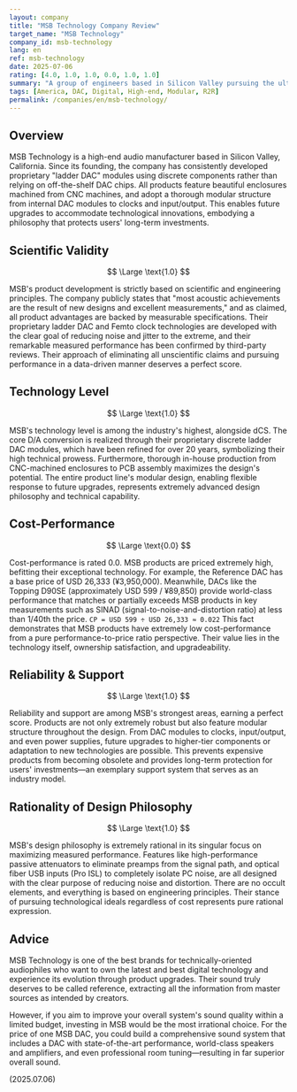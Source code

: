 ```yaml
---
layout: company
title: "MSB Technology Company Review"
target_name: "MSB Technology"
company_id: msb-technology
lang: en
ref: msb-technology
date: 2025-07-06
rating: [4.0, 1.0, 1.0, 0.0, 1.0, 1.0]
summary: "A group of engineers based in Silicon Valley pursuing the ultimate in digital reproduction. For over 20 years, they have continued in-house development of their discrete ladder DAC, challenging the limits of measured performance. Their products are designed with a modular structure that allows for upgrades, ensuring long-term value. However, their pursuit of technological ideals comes at an uncompromising price, with equivalent or superior measured performance available at 1/40th the cost, resulting in zero cost-performance rating. This brand embodies the pinnacle of engineering and its corresponding price."
tags: [America, DAC, Digital, High-end, Modular, R2R]
permalink: /companies/en/msb-technology/
---
```

## Overview

MSB Technology is a high-end audio manufacturer based in Silicon Valley, California. Since its founding, the company has consistently developed proprietary "ladder DAC" modules using discrete components rather than relying on off-the-shelf DAC chips. All products feature beautiful enclosures machined from CNC machines, and adopt a thorough modular structure from internal DAC modules to clocks and input/output. This enables future upgrades to accommodate technological innovations, embodying a philosophy that protects users' long-term investments.

## Scientific Validity

$$ \Large \text{1.0} $$

MSB's product development is strictly based on scientific and engineering principles. The company publicly states that "most acoustic achievements are the result of new designs and excellent measurements," and as claimed, all product advantages are backed by measurable specifications. Their proprietary ladder DAC and Femto clock technologies are developed with the clear goal of reducing noise and jitter to the extreme, and their remarkable measured performance has been confirmed by third-party reviews. Their approach of eliminating all unscientific claims and pursuing performance in a data-driven manner deserves a perfect score.

## Technology Level

$$ \Large \text{1.0} $$

MSB's technology level is among the industry's highest, alongside dCS. The core D/A conversion is realized through their proprietary discrete ladder DAC modules, which have been refined for over 20 years, symbolizing their high technical prowess. Furthermore, thorough in-house production from CNC-machined enclosures to PCB assembly maximizes the design's potential. The entire product line's modular design, enabling flexible response to future upgrades, represents extremely advanced design philosophy and technical capability.

## Cost-Performance

$$ \Large \text{0.0} $$

Cost-performance is rated 0.0. MSB products are priced extremely high, befitting their exceptional technology. For example, the Reference DAC has a base price of USD 26,333 (¥3,950,000). Meanwhile, DACs like the Topping D90SE (approximately USD 599 / ¥89,850) provide world-class performance that matches or partially exceeds MSB products in key measurements such as SINAD (signal-to-noise-and-distortion ratio) at less than 1/40th the price.
`CP = USD 599 ÷ USD 26,333 ≈ 0.022`
This fact demonstrates that MSB products have extremely low cost-performance from a pure performance-to-price ratio perspective. Their value lies in the technology itself, ownership satisfaction, and upgradeability.

## Reliability & Support

$$ \Large \text{1.0} $$

Reliability and support are among MSB's strongest areas, earning a perfect score. Products are not only extremely robust but also feature modular structure throughout the design. From DAC modules to clocks, input/output, and even power supplies, future upgrades to higher-tier components or adaptation to new technologies are possible. This prevents expensive products from becoming obsolete and provides long-term protection for users' investments—an exemplary support system that serves as an industry model.

## Rationality of Design Philosophy

$$ \Large \text{1.0} $$

MSB's design philosophy is extremely rational in its singular focus on maximizing measured performance. Features like high-performance passive attenuators to eliminate preamps from the signal path, and optical fiber USB inputs (Pro ISL) to completely isolate PC noise, are all designed with the clear purpose of reducing noise and distortion. There are no occult elements, and everything is based on engineering principles. Their stance of pursuing technological ideals regardless of cost represents pure rational expression.

## Advice

MSB Technology is one of the best brands for technically-oriented audiophiles who want to own the latest and best digital technology and experience its evolution through product upgrades. Their sound truly deserves to be called reference, extracting all the information from master sources as intended by creators.

However, if you aim to improve your overall system's sound quality within a limited budget, investing in MSB would be the most irrational choice. For the price of one MSB DAC, you could build a comprehensive sound system that includes a DAC with state-of-the-art performance, world-class speakers and amplifiers, and even professional room tuning—resulting in far superior overall sound.

(2025.07.06)